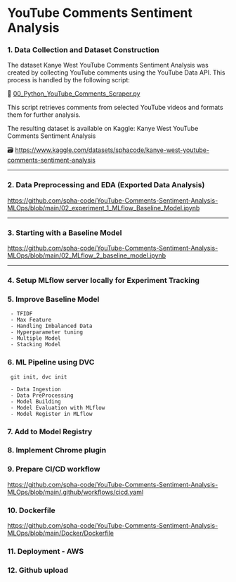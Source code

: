 # YouTube Comments Sentiment Analysis

 ### 1. Data Collection and Dataset Construction

The dataset Kanye West YouTube Comments Sentiment Analysis was created by collecting YouTube comments using the YouTube Data API. This process is handled by the following script:

📄 [00_Python_YouTube_Comments_Scraper.py](https://github.com/spha-code/YouTube-Comments-Sentiment-Analysis-MLOps/blob/main/00_YouTube_Comments_Scraper.py)

This script retrieves comments from selected YouTube videos and formats them for further analysis.

The resulting dataset is available on Kaggle:
Kanye West YouTube Comments Sentiment Analysis

🗃️ https://www.kaggle.com/datasets/sphacode/kanye-west-youtube-comments-sentiment-analysis

-----

 ### 2. Data Preprocessing and EDA (Exported Data Analysis)

 https://github.com/spha-code/YouTube-Comments-Sentiment-Analysis-MLOps/blob/main/02_experiment_1_MLflow_Baseline_Model.ipynb

-----

 ### 3. Starting with a Baseline Model

https://github.com/spha-code/YouTube-Comments-Sentiment-Analysis-MLOps/blob/main/02_MLflow_2_baseline_model.ipynb

-----
 
### 4. Setup MLflow server locally for Experiment Tracking

 
 
### 5. Improve Baseline Model
     - TFIDF
     - Max Feature
     - Handling Imbalanced Data
     - Hyperparameter tuning
     - Multiple Model
     - Stacking Model
       
### 6. ML Pipeline using DVC

     git init, dvc init
     
     - Data Ingestion
     - Data PreProcessing
     - Model Building
     - Model Evaluation with MLflow
     - Model Register in MLflow
       
### 7. Add to Model Registry

### 8. Implement Chrome plugin

### 9. Prepare CI/CD workflow

https://github.com/spha-code/YouTube-Comments-Sentiment-Analysis-MLOps/blob/main/.github/workflows/cicd.yaml
  
### 10. Dockerfile

https://github.com/spha-code/YouTube-Comments-Sentiment-Analysis-MLOps/blob/main/Docker/Dockerfile

### 11. Deployment - AWS
### 12. Github upload

